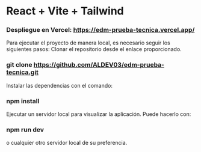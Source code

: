 # React + Vite + Tailwind

### Despliegue en Vercel: https://edm-prueba-tecnica.vercel.app/

Para ejecutar el proyecto de manera local, es necesario seguir los siguientes pasos:
Clonar el repositorio desde el enlace proporcionado.

### git clone https://github.com/ALDEV03/edm-prueba-tecnica.git

Instalar las dependencias con el comando:

### npm install

Ejecutar un servidor local para visualizar la aplicación. Puede hacerlo con:

### npm run dev

o cualquier otro servidor local de su preferencia.
